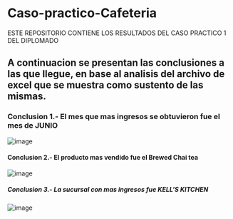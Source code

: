 # Caso-practico-Cafeteria
ESTE REPOSITORIO CONTIENE LOS RESULTADOS DEL CASO PRACTICO 1 DEL DIPLOMADO
## A continuacion se presentan las conclusiones a las que llegue, en base al analisis del archivo de excel que se muestra como sustento de las mismas.

### Conclusion 1.- El mes que mas ingresos se obtuvieron fue el mes de JUNIO
![image](https://github.com/user-attachments/assets/806242bc-ccd1-4b5f-80d5-047c49b920bc)

#### Conclusion 2.- El producto mas vendido fue el Brewed Chai tea

![image](https://github.com/user-attachments/assets/412b72af-511c-4494-90c2-4ed882821d48)

##### Conclusion 3.- La sucursal con mas ingresos fue KELL'S KITCHEN

![image](https://github.com/user-attachments/assets/a19e8c19-2b5e-4098-902b-a7c2a60fd028)
